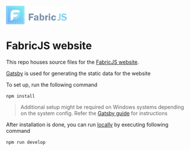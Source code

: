 [website-url]: https://fabricjs.github.io/  "FabricJS website"

![FabricJS logo](src/images/fabricjs-logo.png)

# FabricJS website

This repo houses source files for the [FabricJS website][website-url].

[Gatsby](https://www.gatsbyjs.org) is used for generating the static data for the website

To set up, run the following command
```shell
npm install
```

> Additional setup might be required on Windows systems depending on the system config. Refer the [Gatsby guide](https://www.gatsbyjs.org/docs/gatsby-on-windows/) for instructions

After installation is done, you can run [locally](http://localhost:8000) by executing following command
```shell
npm run develop
```

